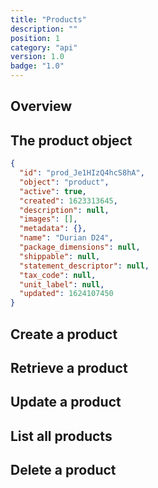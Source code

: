```yaml
---
title: "Products"
description: ""
position: 1
category: "api"
version: 1.0
badge: "1.0"
---
```


## Overview

## The product object

<code-block active>

```json
{
  "id": "prod_Je1HIzQ4hcS8hA",
  "object": "product",
  "active": true,
  "created": 1623313645,
  "description": null,
  "images": [],
  "metadata": {},
  "name": "Durian D24",
  "package_dimensions": null,
  "shippable": null,
  "statement_descriptor": null,
  "tax_code": null,
  "unit_label": null,
  "updated": 1624107450
}
```

</code-block>

## Create a product

## Retrieve a product

## Update a product

## List all products

## Delete a product
